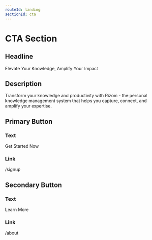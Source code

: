 ```yaml
---
routeId: landing
sectionId: cta
---
```

# CTA Section

## Headline
Elevate Your Knowledge, Amplify Your Impact

## Description
Transform your knowledge and productivity with Rizom - the personal knowledge management system that helps you capture, connect, and amplify your expertise.

## Primary Button
### Text
Get Started Now

### Link
/signup

## Secondary Button
### Text
Learn More

### Link
/about
